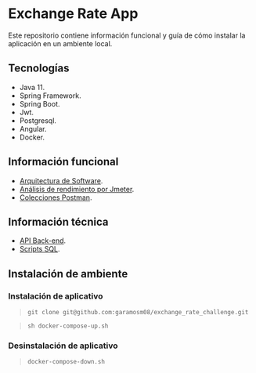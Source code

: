 # Exchange Rate App

Este repositorio contiene información funcional y guía de cómo instalar la aplicación en un ambiente local.

## Tecnologías

* Java 11.
* Spring Framework.
* Spring Boot.
* Jwt.
* Postgresql.
* Angular.
* Docker.

## Información funcional

* [Arquitectura de Software](https://github.com/garamosm08/exchange_rate_challenge/blob/master/doc_arquitecture/Arquitectura%20de%20Software%20-%20Exchange%20Rate%20BCP%20-%20Gustavo%20Ramos.pdf).
* [Análisis de rendimiento por Jmeter](https://github.com/garamosm08/exchange_rate_challenge/tree/master/jmeter-performance).
* [Colecciones Postman](https://github.com/garamosm08/exchange_rate_challenge/tree/master/postman_collections).

## Información técnica

* [API Back-end](https://github.com/garamosm08/exchange_rate_challenge/tree/master/exchangerate).
* [Scripts SQL](https://github.com/garamosm08/exchange_rate_challenge/tree/master/sql_scripts).


## Instalación de ambiente

### Instalación de aplicativo

> `git clone git@github.com:garamosm08/exchange_rate_challenge.git`

> `sh docker-compose-up.sh`

### Desinstalación de aplicativo

> `docker-compose-down.sh`